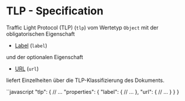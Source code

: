 # TLP - Specification

Traffic Light Protocol (TLP) (`tlp`) vom Wertetyp `Object` mit der obligatorischen Eigenschaft

* [Label](document/distribution/tlp/label-spec.de.md) (`label`)

und der optionalen Eigenschaft

* [URL](document/distribution/tlp/url-spec.de.md) (`url`)

liefert Einzelheiten über die TLP-Klassifizierung des Dokuments.

``javascript
"tlp": {
  // ...
  "properties": {
    "label": {
      // ...
    },
    "url": {
      // ...
    }
  }
}
```